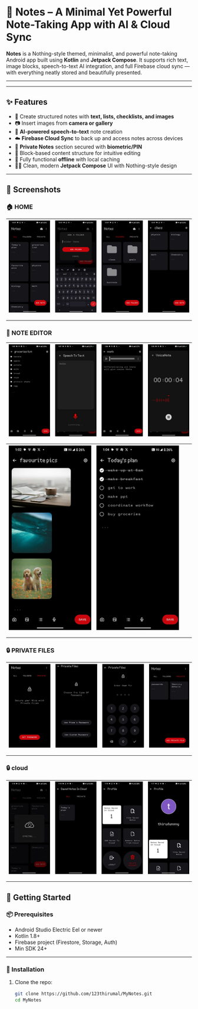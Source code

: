 # 📒 Notes – A Minimal Yet Powerful Note-Taking App with AI & Cloud Sync

**Notes** is a Nothing-style themed, minimalist, and powerful note-taking Android app built using **Kotlin** and **Jetpack Compose**. It supports rich text, image blocks, speech-to-text AI integration, and full Firebase cloud sync — with everything neatly stored and beautifully presented.

---



---

## ✨ Features

- 📝 Create structured notes with **text, lists, checklists, and images**
- 📷 Insert images from **camera or gallery**
- 🧠 **AI-powered speech-to-text** note creation
- ☁️ **Firebase Cloud Sync** to back up and access notes across devices
- 🔐 **Private Notes** section secured with **biometric/PIN**
- 🧱 Block-based content structure for intuitive editing
- 📴 Fully functional **offline** with local caching
- 🧑‍🎨 Clean, modern **Jetpack Compose** UI with Nothing-style design

---

## 📱 Screenshots

### 🏠 HOME

| ![Home](screenshots/home1.jpg) | ![Home](screenshots/home2.jpg) | ![Home](screenshots/home3.jpg) | ![Home](screenshots/home4.jpg) |
|--------------------------------|--------------------------------|--------------------------------|--------------------------------|

---


### 📝 NOTE EDITOR

| ![](screenshots/note1.jpg) | ![](screenshots/note2.jpg) | ![](screenshots/note3.jpg) | ![](screenshots/note4.jpg) |
|----------------------------|----------------------------|----------------------------|----------------------------|


| ![](screenshots/note5.jpg) | ![](screenshots/note6.jpg) | ![]()                      | ![]()                      |
|----------------------------|----------------------------|----------------------------|----------------------------|

---

### 🔒 PRIVATE FILES

| ![Private 1](screenshots/private1.jpg) | ![Private 2](screenshots/private2.jpg) | ![Private 3](screenshots/private3.jpg) | ![Private 4](screenshots/private4.jpg) |
|----------------------------------------|----------------------------------------|----------------------------------------|----------------------------------------|

---


### 🔒 cloud

| ![](screenshots/cloud1.jpg) | ![](screenshots/cloud2.jpg) | ![](screenshots/cloud3.jpg) | ![](screenshots/cloud4.jpg) |
|-----------------------------|-----------------------------|-----------------------------|-----------------------------|

---
## 🚀 Getting Started

### 📦 Prerequisites

- Android Studio Electric Eel or newer
- Kotlin 1.8+
- Firebase project (Firestore, Storage, Auth)
- Min SDK 24+

---

### 📲 Installation

1. Clone the repo:
   ```bash
   git clone https://github.com/123thirumal/MyNotes.git
   cd MyNotes
